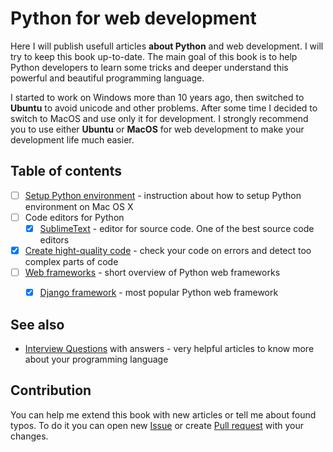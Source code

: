 Python for web development
==========

Here I will publish usefull articles **about Python** and web development. I will try to keep this book up-to-date. The main goal of this book is to help Python developers to learn some tricks and deeper understand this powerful and beautiful programming language.

I started to work on Windows more than 10 years ago, then switched to **Ubuntu** to avoid unicode and other problems. After some time I decided to switch to MacOS and use only it for development. I strongly recommend you to use either **Ubuntu** or **MacOS** for web development to make your development life much easier.


Table of contents
----------

- [ ] [Setup Python environment](Articles/SetupEnvironment.md) - instruction about how to setup Python environment on Mac OS X
- [ ] Code editors for Python
  - [x] [SublimeText](Articles/SublimeText.md) - editor for source code. One of the best source code editors
- [x] [Create hight-quality code](Articles/CodeQuality.md) - check your code on errors and detect too complex parts of code
- [ ] [Web frameworks](Articles/WebFrameworks.md) - short overview of Python web frameworks
  - [x] [Django framework](Articles/Django.md) - most popular Python web framework


See also
----------

 * [Interview Questions](https://github.com/1st/interview) with answers - very helpful articles to know more about your programming language


Contribution
----------

You can help me extend this book with new articles or tell me about found typos. To do it you can open new [Issue](https://github.com/1st/python-book/issues) or create [Pull request](https://github.com/1st/python-book/pulls) with your changes.
